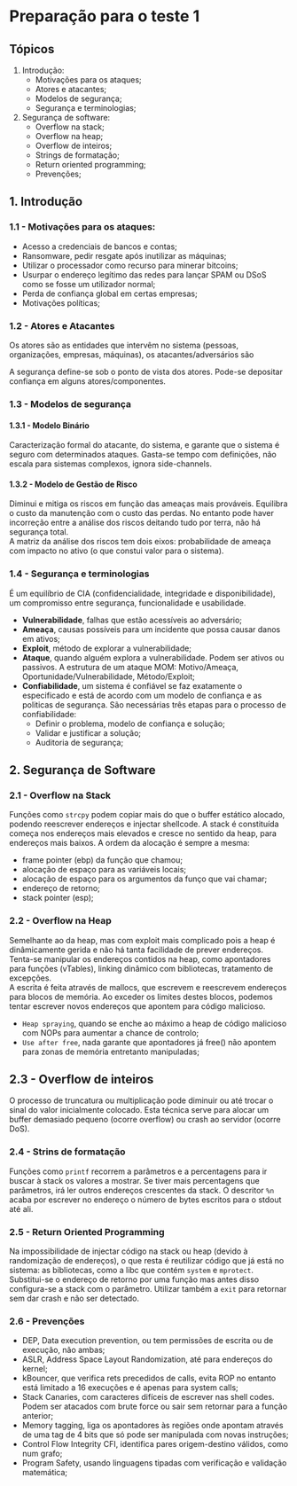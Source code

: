 # Preparação para o teste 1

## Tópicos

1. Introdução:
    - Motivações para os ataques;
    - Atores e atacantes;
    - Modelos de segurança;
    - Segurança e terminologias;
2. Segurança de software:
    - Overflow na stack;
    - Overflow na heap;
    - Overflow de inteiros;
    - Strings de formatação;
    - Return oriented programming;
    - Prevenções;

## 1. Introdução

### 1.1 - Motivações para os ataques:
 
- Acesso a credenciais de bancos e contas;
- Ransomware, pedir resgate após inutilizar as máquinas;
- Utilizar o processador como recurso para minerar bitcoins;
- Usurpar o endereço legítimo das redes para lançar SPAM ou DSoS como se fosse um utilizador normal;
- Perda de confiança global em certas empresas;
- Motivações políticas;

### 1.2 - Atores e Atacantes

Os atores são as entidades que intervêm no sistema (pessoas, organizações, empresas, máquinas), os atacantes/adversários são  

A segurança define-se sob o ponto de vista dos atores. Pode-se depositar confiança em alguns atores/componentes.

### 1.3 - Modelos de segurança

#### 1.3.1 - Modelo Binário

Caracterização formal do atacante, do sistema, e garante que o sistema é seguro com determinados ataques. Gasta-se tempo com definições, não escala para sistemas complexos, ignora side-channels.

#### 1.3.2 - Modelo de Gestão de Risco

Diminui e mitiga os riscos em função das ameaças mais prováveis. Equilibra o custo da manutenção com o custo das perdas. No entanto pode haver incorreção entre a análise dos riscos deitando tudo por terra, não há segurança total. <br>
A matriz da análise dos riscos tem dois eixos: probabilidade de ameaça com impacto no ativo (o que constui valor para o sistema).

### 1.4 - Segurança e terminologias

É um equilíbrio de CIA (confidencialidade, integridade e disponibilidade), um compromisso entre segurança, funcionalidade e usabilidade. 

- **Vulnerabilidade**,  falhas que estão acessíveis ao adversário;
- **Ameaça**, causas possíveis para um incidente que possa causar danos em ativos;
- **Exploit**, método de explorar a vulnerabilidade;
- **Ataque**, quando alguém explora a vulnerabilidade. Podem ser ativos ou passivos. A estrutura de um ataque MOM: Motivo/Ameaça, Oportunidade/Vulnerabilidade, Método/Exploit;
- **Confiabilidade**, um sistema é confiável se faz exatamente o especificado e está de acordo com um modelo de confiança e as politicas de segurança. São necessárias três etapas para o processo de confiabilidade:
    - Definir o problema, modelo de confiança e solução;
    - Validar e justificar a solução;
    - Auditoria de segurança;

## 2. Segurança de Software

### 2.1 - Overflow na Stack

Funções como `strcpy` podem copiar mais do que o buffer estático alocado, podendo reescrever endereços e injectar shellcode. A stack é constituída começa nos endereços mais elevados e cresce no sentido da heap, para endereços mais baixos. A ordem da alocação é sempre a mesma:
- frame pointer (ebp) da função que chamou;
- alocação de espaço para as variáveis locais;
- alocação de espaço para os argumentos da funço que vai chamar;
- endereço de retorno;
- stack pointer (esp);

### 2.2 - Overflow na Heap

Semelhante ao da heap, mas com exploit mais complicado pois a heap é dinâmicamente gerida e não há tanta facilidade de prever endereços. Tenta-se manipular os endereços contidos na heap, como apontadores para funções (vTables), linking dinâmico com bibliotecas, tratamento de excepções. <br>A escrita é feita através de mallocs, que escrevem e reescrevem endereços para blocos de memória. Ao exceder os limites destes blocos, podemos tentar escrever novos endereços que apontem para código malicioso.
- `Heap spraying`, quando se enche ao máximo a heap de código malicioso com NOPs para aumentar a chance de controlo;
- `Use after free`, nada garante que apontadores já free() não apontem para zonas de memória entretanto manipuladas;

## 2.3 - Overflow de inteiros

O processo de truncatura ou multiplicação pode diminuir ou até trocar o sinal do valor inicialmente colocado. Esta técnica serve para alocar um buffer demasiado pequeno (ocorre overflow) ou crash ao servidor (ocorre DoS).

### 2.4 - Strins de formatação

Funções como `printf` recorrem a parâmetros e a percentagens para ir buscar à stack os valores a mostrar. Se tiver mais percentagens que parâmetros, irá ler outros endereços crescentes da stack. O descritor `%n` acaba por escrever no endereço o número de bytes escritos para o stdout até ali.

### 2.5 - Return Oriented Programming

Na impossibilidade de injectar código na stack ou heap (devido à randomização de endereços), o que resta é reutilizar código que já está no sistema: as bibliotecas, como a libc que contém `system` e `mprotect`. <br>
Substitui-se o endereço de retorno por uma função mas antes disso configura-se a stack com o parâmetro. Utilizar também a `exit` para retornar sem dar crash e não ser detectado.

### 2.6 - Prevenções

- DEP, Data execution prevention, ou tem permissões de escrita ou de execução, não ambas;
- ASLR, Address Space Layout Randomization, até para endereços do kernel;
- kBouncer, que verifica rets precedidos de calls, evita ROP no entanto está limitado a 16 execuções e é apenas para system calls;
- Stack Canaries, com caracteres difíceis de escrever nas shell codes. Podem ser atacados com brute force ou sair sem retornar para a função anterior;
- Memory tagging, liga os apontadores às regiões onde apontam através de uma tag de 4 bits que só pode ser manipulada com novas instruções;
- Control Flow Integrity CFI, identifica pares origem-destino válidos, como num grafo;
- Program Safety, usando linguagens tipadas com verificação e validação matemática;